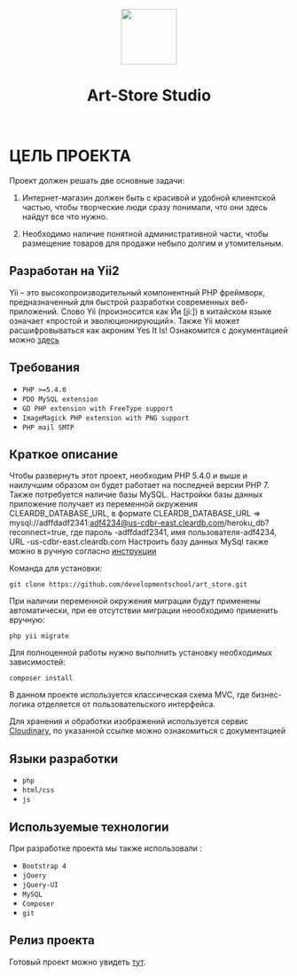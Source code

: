 <p align="center">
    <a href="https://art-store-studio.herokuapp.com">
        <img src="https://res.cloudinary.com/hgiop3gjp/image/upload/logo.png" height="100px">
    </a>
    <h1 align="center">Art-Store Studio</h1>
    <br>
</p>


ЦЕЛЬ ПРОЕКТА
============

Проект должен решать две основные задачи:

1. Интернет-магазин должен быть с красивой и удобной клиентской частью, чтобы творческие люди сразу понимали, что они здесь найдут все что нужно.

2. Необходимо наличие понятной административной части, чтобы размещение товаров для продажи небыло долгим и утомительным.


Разработан на Yii2
------------------

Yii – это высокопроизводительный компонентный PHP фреймворк, предназначенный для быстрой разработки современных веб-приложений. Слово Yii (произносится как Йи [ji:]) в китайском языке означает «простой и эволюционирующий». Также Yii может расшифровываться как акроним Yes It Is! Ознакомится с документацией можно [здесь](https://www.yiiframework.com/doc/guide/2.0/ru)

Требования
------------------

- `PHP >=5.4.0`
- `PDO MySQL extension`
- `GD PHP extension with FreeType support`
- `ImageMagick PHP extension with PNG support`
- `PHP mail SMTP`


Краткое описание
----------------

Чтобы развернуть этот проект, необходим PHP 5.4.0 и выше и наилучшим образом он будет работает на последней версии PHP 7. Также потребуется наличие базы MySQL.
Настройки базы данных приложение получает из переменной окружения CLEARDB_DATABASE_URL, в формате 
CLEARDB_DATABASE_URL => mysql://adffdadf2341:adf4234@us-cdbr-east.cleardb.com/heroku_db?reconnect=true, где
пароль -adffdadf2341,
имя пользователя-adf4234,
URL -us-cdbr-east.cleardb.com
Настроить базу данных MySql также можно в ручную согласно [инструкции](https://www.yiiframework.com/doc/guide/2.0/ru/concept-configurations)


Команда для установки:

    git clone https://github.com/developmentschool/art_store.git

При наличии переменной окружения миграции будут применены автоматически, при ее отсутствии миграции неообходимо применить вручную:

    php yii migrate

Для полноценной работы нужно выполнить установку необходимых зависимостей:

    composer install

В данном проекте используется классичеcкая схема MVC, где бизнес-логика отделяется от пользовательского интерфейса.

Для хранения и обработки изображений используется сервис [Cloudinary](https://cloudinary.com/), по указанной ссылке можно ознакомиться с документацией


Языки разработки
----------------

- `php`
- `html/css`
- `js`


Используемые технологии
-----------------------

При разработке проекта мы также использовали :

- `Bootstrap 4`
- `jQuery`
- `jQuery-UI`
- `MySQL`
- `Composer`
- `git`


Релиз проекта
-------------

Готовый проект можно увидеть [тут](https://art-store-studio.herokuapp.com).
